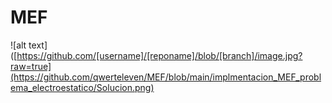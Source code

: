 # MEF


![alt text]([https://github.com/[username]/[reponame]/blob/[branch]/image.jpg?raw=true](https://github.com/qwerteleven/MEF/blob/main/implmentacion_MEF_problema_electroestatico/Solucion.png)

